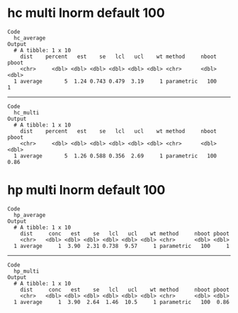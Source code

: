 # hc multi lnorm default 100

    Code
      hc_average
    Output
      # A tibble: 1 x 10
        dist    percent   est    se   lcl   ucl    wt method     nboot pboot
        <chr>     <dbl> <dbl> <dbl> <dbl> <dbl> <dbl> <chr>      <dbl> <dbl>
      1 average       5  1.24 0.743 0.479  3.19     1 parametric   100     1

---

    Code
      hc_multi
    Output
      # A tibble: 1 x 10
        dist    percent   est    se   lcl   ucl    wt method     nboot pboot
        <chr>     <dbl> <dbl> <dbl> <dbl> <dbl> <dbl> <chr>      <dbl> <dbl>
      1 average       5  1.26 0.588 0.356  2.69     1 parametric   100  0.86

# hp multi lnorm default 100

    Code
      hp_average
    Output
      # A tibble: 1 x 10
        dist     conc   est    se   lcl   ucl    wt method     nboot pboot
        <chr>   <dbl> <dbl> <dbl> <dbl> <dbl> <dbl> <chr>      <dbl> <dbl>
      1 average     1  3.90  2.31 0.738  9.57     1 parametric   100     1

---

    Code
      hp_multi
    Output
      # A tibble: 1 x 10
        dist     conc   est    se   lcl   ucl    wt method     nboot pboot
        <chr>   <dbl> <dbl> <dbl> <dbl> <dbl> <dbl> <chr>      <dbl> <dbl>
      1 average     1  3.90  2.64  1.46  10.5     1 parametric   100  0.86

